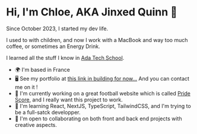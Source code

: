 
# Hi, I'm Chloe, AKA Jinxed Quinn 🐺


Since October 2023, I started my dev life.

I used to with children, and now I work with a MacBook and way too much coffee, or sometimes an Energy Drink.

I learned all the stuff I know in [Ada Tech School](https://adatechschool.fr).

* 🌍  I'm based in France
* 🖥️  See my portfolio at [this link in building for now...](/) And you can contact me on it !
* 🚀  I'm currently working on a great football website which is called [Pride Score](/), and I really want this project to work.
* 🧠  I'm learning React, NextJS, TypeScript, TailwindCSS, and I'm trying to be a full-satck developper.
* 🤝  I'm open to collaborating on both front and back end projects with creative aspects.